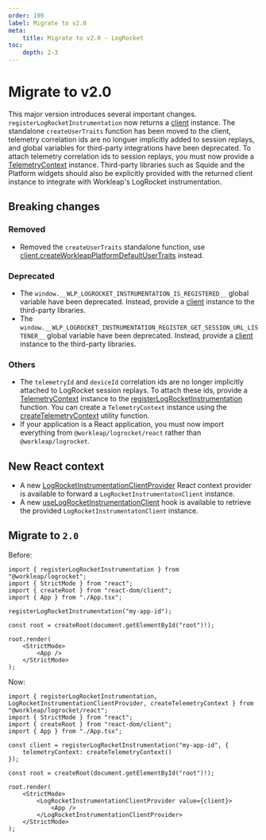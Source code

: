```yaml
---
order: 190
label: Migrate to v2.0
meta:
    title: Migrate to v2.0 - LogRocket
toc:
    depth: 2-3
---
```


# Migrate to v2.0

This major version introduces several important changes. `registerLogRocketInstrumentation` now returns a [client](../reference/LogRocketInstrumentationClient.md) instance. The standalone `createUserTraits` function has been moved to the client, telemetry correlation ids are no longuer implicitly added to session replays, and global variables for third-party integrations have been deprecated. To attach telemetry correlation ids to session replays, you must now provide a [TelemetryContext](../reference/createTelemetryContext.md#telemetrycontext) instance. Third-party libraries such as Squide and the Platform widgets should also be explicitly provided with the returned client instance to integrate with Workleap's LogRocket instrumentation.

## Breaking changes

### Removed

- Removed the `createUserTraits` standalone function, use [client.createWorkleapPlatformDefaultUserTraits](../reference/MixpanelClient.md#methods) instead.

### Deprecated

- The `window.__WLP_LOGROCKET_INSTRUMENTATION_IS_REGISTERED__` global variable have been deprecated. Instead, provide a [client](../reference/LogRocketInstrumentationClient.md) instance to the third-party libraries.
- The `window.__WLP_LOGROCKET_INSTRUMENTATION_REGISTER_GET_SESSION_URL_LISTENER__` global variable have been deprecated. Instead, provide a [client](../reference/LogRocketInstrumentationClient.md) instance to the third-party libraries.

### Others

- The `telemetryId` and `deviceId` correlation ids are no longer implicitly attached to LogRocket session replays. To attach these ids, provide a [TelemetryContext](../reference/createTelemetryContext.md#telemetrycontext) instance to the [registerLogRocketInstrumentation](../reference/registerLogRocketInstrumentation.md) function. You can create a `TelemetryContext` instance using the [createTelemetryContext](../reference/createTelemetryContext.md) utility function.
- If your application is a React application, you must now import everything from `@workleap/logrocket/react` rather than `@workleap/logrocket`.

## New React context

- A new [LogRocketInstrumentationClientProvider](../reference/LogRocketInstrumentationClientProvider.md) React context provider is available to forward a `LogRocketInstrumentatonClient` instance.
- A new [useLogRocketInstrumentationClient](../reference/useLogRocketInstrumentationClient.md) hook is available to retrieve the provided `LogRocketInstrumentatonClient` instance.

## Migrate to `2.0`

Before:

```tsx
import { registerLogRocketInstrumentation } from "@workleap/logrocket";
import { StrictMode } from "react";
import { createRoot } from "react-dom/client";
import { App } from "./App.tsx";

registerLogRocketInstrumentation("my-app-id");

const root = createRoot(document.getElementById("root")!);

root.render(
    <StrictMode>
        <App />
    </StrictMode>
);
```

Now:

```tsx !#6-8,14,16
import { registerLogRocketInstrumentation, LogRocketInstrumentationClientProvider, createTelemetryContext } from "@workleap/logrocket/react";
import { StrictMode } from "react";
import { createRoot } from "react-dom/client";
import { App } from "./App.tsx";

const client = registerLogRocketInstrumentation("my-app-id", {
    telemetryContext: createTelemetryContext()
});

const root = createRoot(document.getElementById("root")!);

root.render(
    <StrictMode>
        <LogRocketInstrumentationClientProvider value={client}>
            <App />
        </LogRocketInstrumentationClientProvider>
    </StrictMode>
);
```



